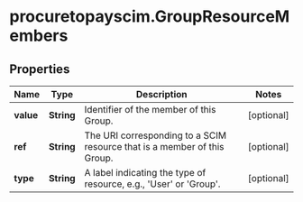 # procuretopayscim.GroupResourceMembers

## Properties

Name | Type | Description | Notes
------------ | ------------- | ------------- | -------------
**value** | **String** | Identifier of the member of this Group. | [optional] 
**ref** | **String** | The URI corresponding to a SCIM resource that is a member of this Group. | [optional] 
**type** | **String** | A label indicating the type of resource, e.g., &#39;User&#39; or &#39;Group&#39;. | [optional] 


